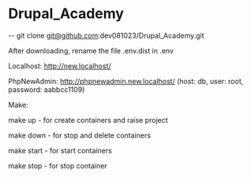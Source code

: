 # Drupal_Academy
-- git clone git@github.com:dev081023/Drupal_Academy.git

After downloading, rename the file .env.dist in .env

Localhost: http://new.localhost/

PhpNewAdmin: http://phpnewadmin.new.localhost/ (host: db, user: root, password: aabbcc1109)

Make:

make up - for create containers and raise project

make down - for stop and delete containers

make start - for start containers

make stop - for stop container